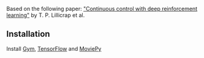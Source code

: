 Based on the following paper: ["Continuous control with deep reinforcement learning"](http://arxiv.org/abs/1509.02971) by T. P. Lillicrap et al.

## Installation

Install [Gym](https://github.com/openai/gym#installation), [TensorFlow](https://www.tensorflow.org/get_started/os_setup.html) and [MoviePy](http://zulko.github.io/moviepy/install.html)
